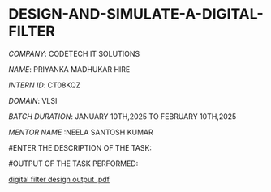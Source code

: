 # DESIGN-AND-SIMULATE-A-DIGITAL-FILTER

*COMPANY*: CODETECH IT SOLUTIONS

*NAME*: PRIYANKA MADHUKAR HIRE

*INTERN ID*: CT08KQZ

*DOMAIN*: VLSI

*BATCH DURATION*: JANUARY 10TH,2025 TO FEBRUARY 10TH,2025

*MENTOR NAME* :NEELA SANTOSH KUMAR

#ENTER THE DESCRIPTION OF THE TASK:

#OUTPUT OF THE TASK PERFORMED:

[digital filter design output .pdf](https://github.com/user-attachments/files/18724534/digital.filter.design.output.pdf)
